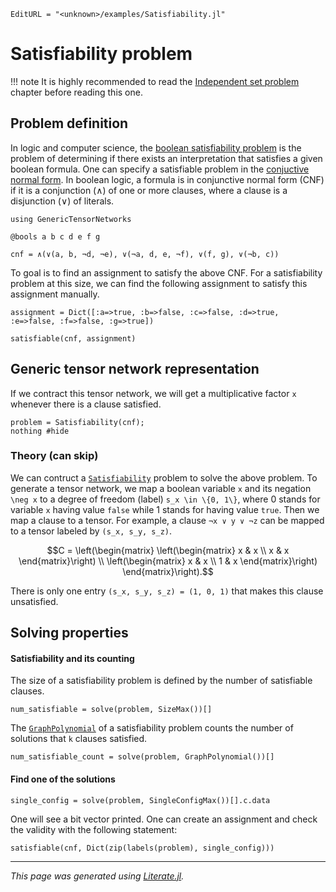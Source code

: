 ```@meta
EditURL = "<unknown>/examples/Satisfiability.jl"
```

# Satisfiability problem

!!! note
    It is highly recommended to read the [Independent set problem](@ref) chapter before reading this one.

## Problem definition
In logic and computer science, the [boolean satisfiability problem](https://en.wikipedia.org/wiki/Boolean_satisfiability_problem) is the problem of determining if there exists an interpretation that satisfies a given boolean formula.
One can specify a satisfiable problem in the [conjuctive normal form](https://en.wikipedia.org/wiki/Conjunctive_normal_form).
In boolean logic, a formula is in conjunctive normal form (CNF) if it is a conjunction (∧) of one or more clauses,
where a clause is a disjunction (∨) of literals.

````@example Satisfiability
using GenericTensorNetworks

@bools a b c d e f g

cnf = ∧(∨(a, b, ¬d, ¬e), ∨(¬a, d, e, ¬f), ∨(f, g), ∨(¬b, c))
````

To goal is to find an assignment to satisfy the above CNF.
For a satisfiability problem at this size, we can find the following assignment to satisfy this assignment manually.

````@example Satisfiability
assignment = Dict([:a=>true, :b=>false, :c=>false, :d=>true, :e=>false, :f=>false, :g=>true])

satisfiable(cnf, assignment)
````

## Generic tensor network representation
If we contract this tensor network, we will get a multiplicative factor ``x`` whenever there is a clause satisfied.

````@example Satisfiability
problem = Satisfiability(cnf);
nothing #hide
````

### Theory (can skip)
We can contruct a [`Satisfiability`](@ref) problem to solve the above problem.
To generate a tensor network, we map a boolean variable ``x`` and its negation ``\neg x`` to a degree of freedom (label) ``s_x \in \{0, 1\}``,
where 0 stands for variable ``x`` having value `false` while 1 stands for having value `true`.
Then we map a clause to a tensor. For example, a clause ``¬x ∨ y ∨ ¬z`` can be mapped to a tensor labeled by ``(s_x, s_y, s_z)``.
```math
C = \left(\begin{matrix}
\left(\begin{matrix}
x & x \\
x & x
\end{matrix}\right) \\
\left(\begin{matrix}
x & x \\
1 & x
\end{matrix}\right)
\end{matrix}\right).
```
There is only one entry ``(s_x, s_y, s_z) = (1, 0, 1)`` that makes this clause unsatisfied.

## Solving properties
#### Satisfiability and its counting
The size of a satisfiability problem is defined by the number of satisfiable clauses.

````@example Satisfiability
num_satisfiable = solve(problem, SizeMax())[]
````

The [`GraphPolynomial`](@ref) of a satisfiability problem counts the number of solutions that `k` clauses satisfied.

````@example Satisfiability
num_satisfiable_count = solve(problem, GraphPolynomial())[]
````

#### Find one of the solutions

````@example Satisfiability
single_config = solve(problem, SingleConfigMax())[].c.data
````

One will see a bit vector printed.
One can create an assignment and check the validity with the following statement:

````@example Satisfiability
satisfiable(cnf, Dict(zip(labels(problem), single_config)))
````

---

*This page was generated using [Literate.jl](https://github.com/fredrikekre/Literate.jl).*

